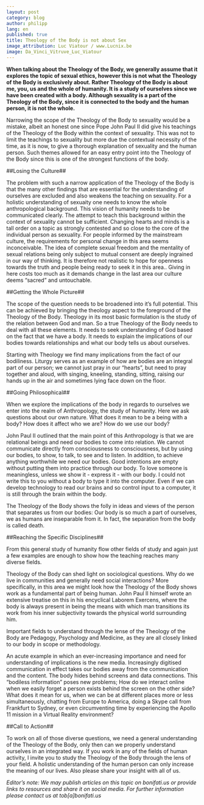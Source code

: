 ```yaml
---
layout: post
category: blog
author: philipp
lang: en
published: true
title: Theology of the Body is not about Sex
image_attribution: Luc Viatour / www.Lucnix.be
image: Da_Vinci_Vitruve_Luc_Viatour
---
```

**When talking about the Theology of the Body, we generally assume that it explores the topic of sexual ethics, however this is not what the Theology of the Body is exclusively about. Rather Theology of the Body is about me, you, us and the whole of humanity. It is a study of ourselves since we have been created with a body. Although sexuality is a part of the Theology of the Body, since it is connected to the body and the human person, it is not the whole.**

Narrowing the scope of the Theology of the Body to sexuality would be a mistake, albeit an honest one since Pope John Paul II did give his teachings of the Theology of the Body within the context of sexuality. This was not to limit the teachings to sexuality but more due the contextual necessity of the time, as it is now, to give a thorough explanation of sexuality and the human person. Such themes allowed for an easy entry point into the Theology of the Body since this is one of the strongest functions of the body. 

##Losing the Culture##

The problem with such a narrow application of the Theology of the Body is that the many other findings that are essential for the understanding of ourselves are excluded and also weakens the teaching on sexuality. For a holistic understanding of sexuaity one needs to know the whole anthropological background. This vision of humanity needs to be communicated clearly. The attempt to teach this background within the context of sexuality cannot be sufficient. Changing hearts and minds is a tall order on a topic as strongly contested and so close to the core of the individual person as sexuality.  For people informed by the mainstream culture, the requirements for personal change in this area seems inconceivable.  The idea of complete sexual freedom and the mentality of sexual relations being only subject to mutual consent are deeply ingrained in our way of thinking. It is therefore not realistic to hope for openness towards the truth and people being ready to seek it in this area.. Giving in here costs too much as it demands change in the last area our culture deems “sacred” and untouchable.

##Getting the Whole Picture##

The scope of the question needs to be broadened into it’s full potential. This can be achieved by bringing the theology aspect to the foreground of the Theology of the Body. Theology in its most basic formulation is the study of the relation between God and man. So a true Theology of the Body needs to deal with all these elements. It needs to seek understanding of God based on the fact that we have a body. It needs to explain the implications of our bodies towards relationships and what our body tells us about ourselves. 

Starting with Theology we find many implications from the fact of our bodiliness. Liturgy serves as an example of how are bodies are an integral part of our person; we cannot just pray in our “hearts”, but need to pray together and aloud, with singing, kneeling, standing, sitting, raising our hands up in the air and sometimes lying face down on the floor.

##Going Philosophical##

When we explore the implications of the body in regards to ourselves we enter into the realm of Anthropology, the study of humanity. Here we ask questions about our own nature. What does it mean to be a being with a body? How does it affect who we are? How do we use our body?

John Paul II outlined that the main point of this Anthropology is that we are relational beings and need our bodies to come into relation. We cannot communicate directly from consciousness to consciousness, but by using our bodies, to show, to talk, to see and to listen. In addition, to achieve anything worthwhile we need our bodies.  Good intentions are empty without putting them into practice through our body. To love someone is meaningless, unless we show it - express it - with our body. I could not write this to you without a body to type it into the computer. Even if we can develop technology to read our brains and so control input to a computer, it is still through the brain within the body. 

The Theology of the Body shows the folly in ideas and views of the person that separates us from our bodies: Our body is so much a part of ourselves, we as humans are inseparable from it. In fact, the separation from the body is called death.

##Reaching the Specific Disciplines##

From this general study of humanity flow other fields of study and again just a few examples are enough to show how the teaching reaches many diverse fields.

Theology of the Body can shed light on sociological questions. Why do we live in communities and generally need social interactions? More specifically, in this area we might look how the Theology of the Body shows work as a fundamental part of being human. John Paul II himself wrote an extensive treatise on this in his encyclical Laborem Exercens, where the body is always present in being the means with which man transitions its work from his inner subjectivity towards the physical world surrounding him.

Important fields to understand through the lense of the Theology of the Body are Pedagogy, Psychology and Medicine, as they are all closely linked to our body in scope or methodology.

An acute example in which an ever-increasing importance and need for understanding of implications is the new media. Increasingly digitised communication in effect takes our bodies away from the communication and the content. The body hides behind screens and data connections. This “bodiless information” poses new problems; How do we interact online when we easily forget a person exists behind the screen on the other side? What does it mean for us, when we can be at different places more or less simultaneously, chatting from Europe to America, doing a Skype call from Frankfurt to Sydney, or even circumventing time by experiencing the Apollo 11 mission in a Virtual Reality environment?

##Call to Action##

To work on all of those diverse questions, we need a general understanding of the Theology of the Body, only then can we properly understand ourselves in an integrated way. If you work in any of the fields of human activity, I invite you to study the Theology of the Body through the lens of your field.  A holistic understanding of the human person can only increase the meaning of our lives.  Also please share your insight with all of us. 

_Editor’s note: We may publish articles on this topic on bonifati.us or provide links to resources and share it on social media. For further information please contact us at tob[a]bonifati.us_
